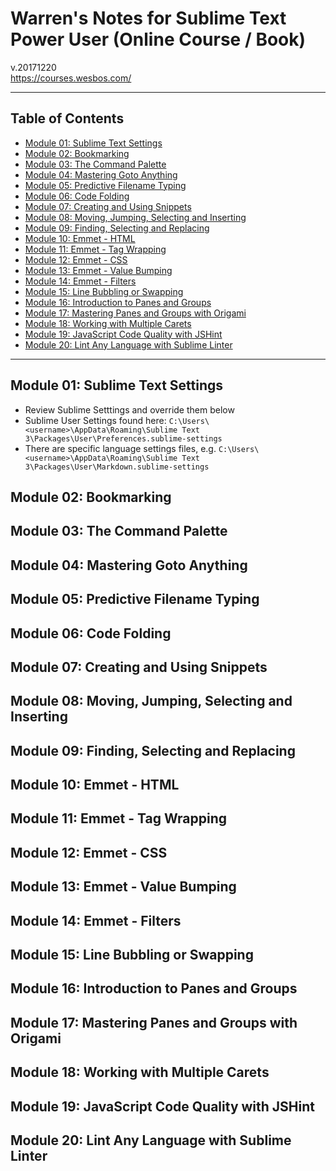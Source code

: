 # Warren's Notes for Sublime Text Power User (Online Course / Book)
v.20171220\
https://courses.wesbos.com/

---
## Table of Contents
* [Module 01: Sublime Text Settings]()
* [Module 02: Bookmarking]()
* [Module 03: The Command Palette]()
* [Module 04: Mastering Goto Anything]()
* [Module 05: Predictive Filename Typing]()
* [Module 06: Code Folding]()
* [Module 07: Creating and Using Snippets]()
* [Module 08: Moving, Jumping, Selecting and Inserting]()
* [Module 09: Finding, Selecting and Replacing]()
* [Module 10: Emmet - HTML]()
* [Module 11: Emmet - Tag Wrapping]()
* [Module 12: Emmet - CSS]()
* [Module 13: Emmet - Value Bumping]()
* [Module 14: Emmet - Filters]()
* [Module 15: Line Bubbling or Swapping]()
* [Module 16: Introduction to Panes and Groups]()
* [Module 17: Mastering Panes and Groups with Origami]()
* [Module 18: Working with Multiple Carets]()
* [Module 19: JavaScript Code Quality with JSHint]()
* [Module 20: Lint Any Language with Sublime Linter]()
---

## Module 01: Sublime Text Settings
* Review Sublime Setttings and override them below
* Sublime User Settings found here: `C:\Users\<username>\AppData\Roaming\Sublime Text 3\Packages\User\Preferences.sublime-settings`
* There are specific language settings files, e.g. `C:\Users\<username>\AppData\Roaming\Sublime Text 3\Packages\User\Markdown.sublime-settings`

## Module 02: Bookmarking

## Module 03: The Command Palette

## Module 04: Mastering Goto Anything

## Module 05: Predictive Filename Typing

## Module 06: Code Folding

## Module 07: Creating and Using Snippets

## Module 08: Moving, Jumping, Selecting and Inserting

## Module 09: Finding, Selecting and Replacing

## Module 10: Emmet - HTML

## Module 11: Emmet - Tag Wrapping

## Module 12: Emmet - CSS

## Module 13: Emmet - Value Bumping

## Module 14: Emmet - Filters

## Module 15: Line Bubbling or Swapping

## Module 16: Introduction to Panes and Groups

## Module 17: Mastering Panes and Groups with Origami

## Module 18: Working with Multiple Carets

## Module 19: JavaScript Code Quality with JSHint

## Module 20: Lint Any Language with Sublime Linter
